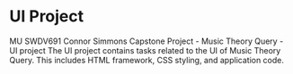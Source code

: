 # UI Project
MU SWDV691 Connor Simmons Capstone Project - Music Theory Query - UI project
The UI project contains tasks related to the UI of Music Theory Query. This includes HTML framework, CSS styling, and application code.
